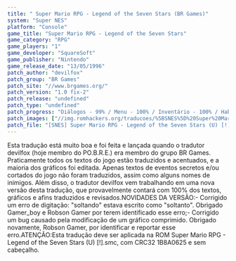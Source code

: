 ```yaml
---
title: " Super Mario RPG - Legend of the Seven Stars (BR Games)"
system: "Super NES"
platform: "Console"
game_title: "Super Mario RPG - Legend of the Seven Stars"
game_category: "RPG"
game_players: "1"
game_developer: "SquareSoft"
game_publisher: "Nintendo"
game_release_date: "13/05/1996"
patch_author: "devilfox"
patch_group: "BR Games"
patch_site: "//www.brgames.org/"
patch_version: "1.0 fix-2"
patch_release: "undefined"
patch_type: "undefined"
patch_progress: "Diálogos - 99% / Menu - 100% / Inventário - 100% / Habilidades - 100% / Inimigos - 81% / Gráficos - 74% /  Outros - 90% / Geral - 99%"
patch_images: ["//img.romhackers.org/traducoes/%5BSNES%5D%20Super%20Mario%20RPG%20-%20Legend%20of%20the%20Seven%20Stars%20-%20BR%20Games%20-%201.png","//img.romhackers.org/traducoes/%5BSNES%5D%20Super%20Mario%20RPG%20-%20Legend%20of%20the%20Seven%20Stars%20-%20BR%20Games%20-%202.png","//img.romhackers.org/traducoes/%5BSNES%5D%20Super%20Mario%20RPG%20-%20Legend%20of%20the%20Seven%20Stars%20-%20BR%20Games%20-%203.png"]
patch_file: "[SNES] Super Mario RPG - Legend of the Seven Stars (U) [!] [T-BR] [T-devilfox G-BR Games] [V-1.0 fix-2 P-99% A-2005].zip"
---
```

Esta tradução está muito boa e foi feita e lançada quando o tradutor devilfox (hoje membro do PO.B.R.E.) era membro do grupo BR Games. Praticamente todos os textos do jogo estão traduzidos e acentuados, e a maioria dos gráficos foi editada. Apenas textos de eventos secretos e/ou cortados do jogo não foram traduzidos, assim como alguns nomes de inimigos. Além disso, o tradutor devilfox vem trabalhando em uma nova versão desta tradução, que provavelmente contará com 100% dos textos, gráficos e afins traduzidos e revisados.NOVIDADES DA VERSÃO:- Corrigido um erro de digitação: "soltando" estava escrito como "soltanto". Obrigado Gamer_boy e Robson Gamer por terem identificado esse erro;- Corrigido um bug causado pela modificação de um gráfico comprimido. Obrigado novamente, Robson Gamer, por identificar e reportar esse erro.ATENÇÃO:Esta tradução deve ser aplicada na ROM Super Mario RPG - Legend of the Seven Stars (U) [!].smc, com CRC32 1B8A0625 e sem cabeçalho.
